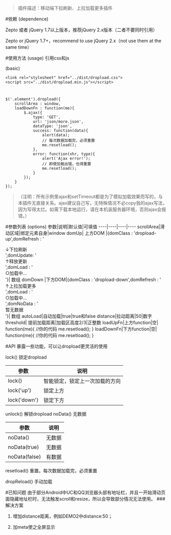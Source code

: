 > 插件描述：移动端下拉刷新、上拉加载更多插件

#依赖 (dependence)

Zepto 或者 jQuery 1.7以上版本，推荐jQuery 2.x版本（二者不要同时引用） 

Zepto or jQuery 1.7+，recommend to use jQuery 2.x（not use them at the same time）

#使用方法 (usage)
引用css和js 

(basic)

	<link rel="stylesheet" href="../dist/dropload.css">
	<script src="../dist/dropload.min.js"></script>
#
	$('.element').dropload({
	    scrollArea : window,
	    loadDownFn : function(me){
	        $.ajax({
	            type: 'GET',
	            url: 'json/more.json',
	            dataType: 'json',
	            success: function(data){
	                alert(data);
	                // 每次数据加载完，必须重置
	                me.resetload();
	            },
	            error: function(xhr, type){
	                alert('Ajax error!');
	                // 即使加载出错，也得重置
	                me.resetload();
	            }
	        });
	    }
	});

> （注明：所有示例里ajax和setTimeout都是为了模拟加载效果而写的，与本插件无直接关系。ajax建议自己写，无特殊情况不必copy我的ajax写法，因为写得太烂。如需下载本地运行，请在本机装服务器环境，否则ajax会报错。）

#参数列表 (options)
参数|说明|默认值|可填值
----|----|----|----
scrollArea|滑动区域|绑定元素自身|window
domUp| 上方DOM |{domClass : 'dropload-up',domRefresh : '<div class="dropload-refresh">↓下拉刷新</div>',domUpdate: '<div class="dropload-update">↑释放更新</div>',domLoad : '<div class="dropload-load">○加载中...</div>'}| 数组
domDown |下方DOM|{domClass : 'dropload-down',domRefresh : '<div class="dropload-refresh">↑上拉加载更多</div>',domLoad : '<div class="dropload-load">○加载中...</div>',domNoData : '<div class="dropload-noData">暂无数据</div>'}| 数组
autoLoad|自动加载|true|true和false
distance|拉动距离|50|数字
threshold| 提前加载距离|加载区高度2/3|正整数
loadUpFn|上方function|空| function(me){
//你的代码
me.resetload();
}
loadDownFn|下方function|空| function(me){
//你的代码
me.resetload();
}


#API
暴露一些功能，可以让dropload更灵活的使用

lock() 锁定dropload

参数|说明
-----|-----
lock()|智能锁定，锁定上一次加载的方向
lock('up')|锁定上方
lock('down')|锁定下方

unlock() 解锁dropload
noData() 无数据

参数|说明
----|----
noData()|无数据
noData(true)|无数据
noData(false)|有数据

resetload() 重置。每次数据加载完，必须重置

dropReload() 手动加载

#已知问题
由于部分Android中UC和QQ浏览器头部有地址栏，并且一开始滑动页面隐藏地址栏时，无法触发scroll和resize，所以会导致部分情况无法使用。
###解决方案
1. 增加distance距离，例如DEMO2中distance:50；
2. 加meta使之全屏显示

	<meta name="full-screen" content="yes">
	<meta name="x5-fullscreen" content="true">